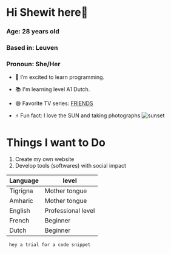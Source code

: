 # Hi Shewit here👋

### Age: 28 years old

### Based in: Leuven

### Pronoun: She/Her

- 🌱 I’m excited to learn programming.
- 📚 I'm learning level A1 Dutch.
- 😄 Favorite TV series: [FRIENDS](https://www.youtube.com/watch?v=7ES5eEAb6Dw&ab_channel=HBOMax)

- ⚡ Fun fact: I love the SUN and taking photographs
  ![sunset](https://user-images.githubusercontent.com/89597132/131095413-34e48bd1-f94e-46a8-840a-ebf5e46cee88.JPG)

# Things I want to Do

1. Create my own website
2. Develop tools (softwares) with social impact

| Language | level              |
| -------- | ------------------ |
| Tigrigna | Mother tongue      |
| Amharic  | Mother tongue      |
| English  | Professional level |
| French   | Beginner           |
| Dutch    | Beginner           |

```
 hey a trial for a code snippet
```




